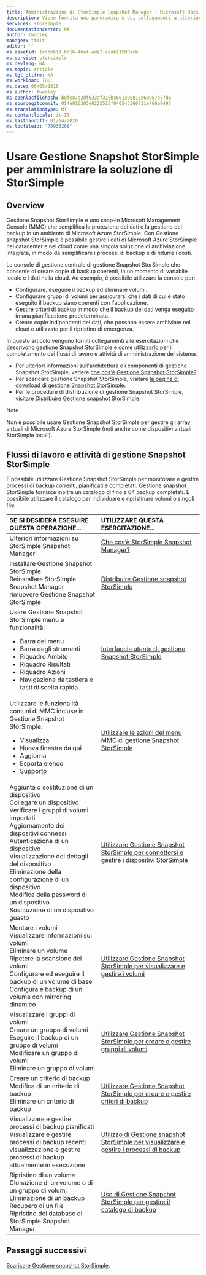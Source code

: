 ```yaml
---
title: Amministrazione di StorSimple Snapshot Manager | Microsoft Docs
description: Viene fornita una panoramica e dei collegamenti a ulteriori informazioni sulle attività di amministrazione della soluzione Snapshot StorSimple Manager e sui flussi di lavoro.
services: storsimple
documentationcenter: NA
author: twooley
manager: timlt
editor: ''
ms.assetid: 1cdbb61d-bd16-4be4-ade2-ceab11508acb
ms.service: storsimple
ms.devlang: NA
ms.topic: article
ms.tgt_pltfrm: NA
ms.workload: TBD
ms.date: 06/05/2016
ms.author: twooley
ms.openlocfilehash: b8fe87a2df633af310bc661308813a60987e77d6
ms.sourcegitcommit: 014e916305e0225512f040543366711e466a9495
ms.translationtype: MT
ms.contentlocale: it-IT
ms.lasthandoff: 01/14/2020
ms.locfileid: "75933268"
---
```

# <a name="use-storsimple-snapshot-manager-to-administer-your-storsimple-solution"></a>Usare Gestione Snapshot StorSimple per amministrare la soluzione di StorSimple

## <a name="overview"></a>Overview
Gestione Snapshot StorSimple è uno snap-in Microsoft Management Console (MMC) che semplifica la protezione dei dati e la gestione dei backup in un ambiente di Microsoft Azure StorSimple. Con Gestione snapshot StorSimple è possibile gestire i dati di Microsoft Azure StorSimple nel datacenter e nel cloud come una singola soluzione di archiviazione integrata, in modo da semplificare i processi di backup e di ridurre i costi.

La console di gestione centrale di gestione Snapshot StorSimple che consente di creare copie di backup coerenti, in un momento di variabile locale e i dati nella cloud. Ad esempio, è possibile utilizzare la console per:

* Configurare, eseguire il backup ed eliminare volumi.
* Configurare gruppi di volumi per assicurarsi che i dati di cui è stato eseguito il backup siano coerenti con l'applicazione.
* Gestire criteri di backup in modo che il backup dei dati venga eseguito in una pianificazione predeterminata.
* Creare copie indipendenti dei dati, che possono essere archiviate nel cloud e utilizzate per il ripristino di emergenza.

In questo articolo vengono forniti collegamenti alle esercitazioni che descrivono gestione Snapshot StorSimple e come utilizzarlo per il completamento dei flussi di lavoro e attività di amministrazione del sistema.

* Per ulteriori informazioni sull'architettura e i componenti di gestione Snapshot StorSimple, vedere [che cos'è Gestione Snapshot StorSimple?](storsimple-what-is-snapshot-manager.md) 
* Per scaricare gestione Snapshot StorSimple, visitare [la pagina di download di gestione Snapshot StorSimple](https://www.microsoft.com/download/details.aspx?id=44220).
* Per le procedure di distribuzione di gestione Snapshot StorSimple, visitare [Distribuire Gestione snapshot StorSimple](storsimple-snapshot-manager-deployment.md).

> [!NOTE]
> Non è possibile usare Gestione Snapshot StorSimple per gestire gli array virtuali di Microsoft Azure StorSimple (noti anche come dispositivi virtuali StorSimple locali).


## <a name="storsimple-snapshot-manager-tasks-and-workflows"></a>Flussi di lavoro e attività di gestione Snapshot StorSimple
È possibile utilizzare Gestione Snapshot StorSimple per monitorare e gestire processi di backup correnti, pianificati e completati. Gestione snapshot StorSimple fornisce inoltre un catalogo di fino a 64 backup completati. È possibile utilizzare il catalogo per individuare e ripristinare volumi o singoli file. 

| SE SI DESIDERA ESEGUIRE QUESTA OPERAZIONE... | UTILIZZARE QUESTA ESERCITAZIONE... |
|:--- |:--- |
| Ulteriori informazioni su StorSimple Snapshot Manager |[Che cos’è StorSimple Snapshot Manager?](storsimple-what-is-snapshot-manager.md) |
| Installare Gestione Snapshot StorSimple<br>Reinstallare StorSimple Snapshot Manager<br>rimuovere Gestione Snapshot StorSimple |[Distribuire Gestione snapshot StorSimple](storsimple-snapshot-manager-deployment.md) |
| Usare Gestione Snapshot StorSimple menu e funzionalità:<ul><li>Barra dei menu</li><li>Barra degli strumenti</li><li>Riquadro Ambito</li><li>Riquadro Risultati</li><li>Riquadro Azioni</li><li>Navigazione da tastiera e tasti di scelta rapida</li></ul> |[Interfaccia utente di gestione Snapshot StorSimple](storsimple-use-snapshot-manager.md) |
| Utilizzare le funzionalità comuni di MMC incluse in Gestione Snapshot StorSimple:<ul><li>Visualizza</li><li>Nuova finestra da qui</li><li>Aggiorna</li><li>Esporta elenco</li><li>Supporto</li></ul> |[Utilizzare le azioni del menu MMC di gestione Snapshot StorSimple](storsimple-snapshot-manager-mmc-menu.md) |
| Aggiunta o sostituzione di un dispositivo<br>Collegare un dispositivo<br>Verificare i gruppi di volumi importati<br>Aggiornamento dei dispositivi connessi<br>Autenticazione di un dispositivo<br>Visualizzazione dei dettagli del dispositivo<br>Eliminazione della configurazione di un dispositivo<br>Modifica della password di un dispositivo<br>Sostituzione di un dispositivo guasto<br> |[Utilizzare Gestione Snapshot StorSimple per connettersi e gestire i dispositivi StorSimple](storsimple-snapshot-manager-manage-devices.md) |
| Montare i volumi<br>Visualizzare informazioni sui volumi<br>Eliminare un volume<br>Ripetere la scansione dei volumi<br>Configurare ed eseguire il backup di un volume di base<br>Configura e backup di un volume con mirroring dinamico |[Utilizzare Gestione Snapshot StorSimple per visualizzare e gestire i volumi](storsimple-snapshot-manager-manage-volumes.md) |
| Visualizzare i gruppi di volumi<br>Creare un gruppo di volumi<br>Eseguire il backup di un gruppo di volumi<br>Modificare un gruppo di volumi<br>Eliminare un gruppo di volumi |[Utilizzare Gestione Snapshot StorSimple per creare e gestire gruppi di volumi](storsimple-snapshot-manager-manage-volume-groups.md) |
| Creare un criterio di backup <br>Modifica di un criterio di backup<br>Eliminare un criterio di backup |[Utilizzare Gestione Snapshot StorSimple per creare e gestire criteri di backup](storsimple-snapshot-manager-manage-backup-policies.md) |
| Visualizzare e gestire processi di backup pianificati<br>Visualizzare e gestire processi di backup recenti<br>visualizzazione e gestire processi di backup attualmente in esecuzione |[Utilizzo di Gestione snapshot StorSimple per visualizzare e gestire i processi di backup](storsimple-snapshot-manager-manage-backup-jobs.md) |
| Ripristino di un volume<br>Clonazione di un volume o di un gruppo di volumi<br>Eliminazione di un backup<br>Recupero di un file<br>Ripristino del database di StorSimple Snapshot Manager |[Uso di Gestione Snapshot StorSimple per gestire il catalogo di backup](storsimple-snapshot-manager-manage-backup-catalog.md) |

## <a name="next-steps"></a>Passaggi successivi
[Scaricare Gestione snapshot StorSimple](https://www.microsoft.com/download/details.aspx?id=44220).

